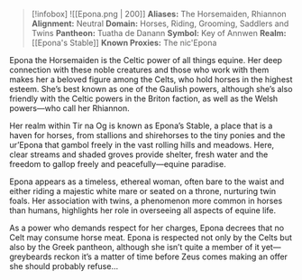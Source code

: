 > [!infobox]
> ![[Epona.png | 200]]
>  **Aliases:** The Horsemaiden, Rhiannon
> **Alignment:** Neutral
> **Domain:** Horses, Riding, Grooming, Saddlers and Twins
> **Pantheon:** Tuatha de Danann
> **Symbol:** Key of Annwen
> **Realm:** [[Epona's Stable]]
> **Known Proxies:** The nic'Epona

Epona the Horsemaiden is the Celtic power of all things equine. Her deep connection with these noble creatures and those who work with them makes her a beloved figure among the Celts, who hold horses in the highest esteem. She’s best known as one of the Gaulish powers, although she’s also friendly with the Celtic powers in the Briton faction, as well as the Welsh powers—who call her Rhiannon.

Her realm within Tir na Og is known as Epona’s Stable, a place that is a haven for horses, from stallions and shirehorses to the tiny ponies and the ur’Epona that gambol freely in the vast rolling hills and meadows. Here, clear streams and shaded groves provide shelter, fresh water and the freedom to gallop freely and peacefully—equine paradise.

Epona appears as a timeless, ethereal woman, often bare to the waist and either riding a majestic white mare or seated on a throne, nurturing twin foals. Her association with twins, a phenomenon more common in horses than humans, highlights her role in overseeing all aspects of equine life. 

As a power who demands respect for her charges, Epona decrees that no Celt may consume horse meat. Epona is respected not only by the Celts but also by the Greek pantheon, although she isn’t quite a member of it yet—greybeards reckon it’s a matter of time before Zeus comes making an offer she should probably refuse…